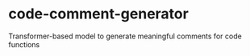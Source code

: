# code-comment-generator
Transformer-based model to generate meaningful comments for code functions

